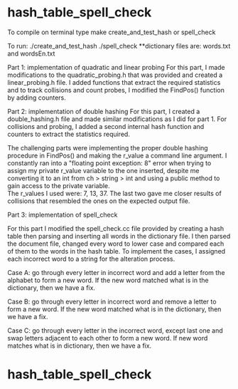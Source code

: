 # hash_table_spell_check
To compile on terminal type
make create_and_test_hash or spell_check

To run:
./create_and_test_hash <file1> <file2> <flag>
./spell_check <document-file> <dictionary-file> 
**dictionary files are: words.txt and wordsEn.txt


Part 1: implementation of quadratic and linear probing
For this part, I made modifications to the quadratic_probing.h that was provided and created a linear_probing.h file.  I added functions that extract the required statistics and to track collisions and count probes, I modified the FindPos() function by adding counters.

Part 2: implementation of double hashing
For this part, I created a double_hashing.h file and made similar modifications as I did for part 1.  For collisions and probing, I added a second internal hash function and counters to extract the statistics required.

The challenging parts were implementing the proper double hashing procedure in FindPos() and making the r_value a command line argument.  I constantly ran into a "floating point exception: 8" error when trying to assign my private r_value variable to the one inserted, despite me converting it to an int from ch > string > int and using a public method to gain access to the private variable.  
The r_values I used were: 7, 13, 37.  The last two gave me closer results of collisions that resembled the ones on the expected output file.

Part 3: implementation of spell_check

For this part I modified the spell_check.cc file provided by creating a hash table then parsing and inserting all words in the dictionary file.  I then parsed the document file, changed every word to lower case and compared each of them to the words in the hash table.  To implement the cases, I assigned each incorrect word to a string for the alteration process.

Case A: go through every letter in incorrect word and add a letter from the alphabet to form a new word.  If the new word matched what is in the dictionary, then we have a fix.

Case B: go through every letter in incorrect word and remove a letter to form a new word.  If the new word matched what is in the dictionary, then we have a fix.

Case C: go through every letter in the incorrect word, except last one and swap letters adjacent to each other to form a new word.  If new word matches what is in dictionary, then we have a fix. 
# hash_table_spell_check
